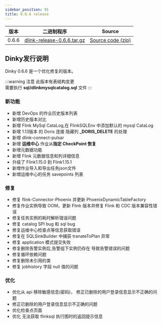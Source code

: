 ```yaml
---
sidebar_position: 91
title: 0.6.6 release
---
```




| 版本    | 二进制程序                                                                                                                 | Source                                                                                |
|-------|-----------------------------------------------------------------------------------------------------------------------|---------------------------------------------------------------------------------------|
| 0.6.6 | [dlink-release-0.6.6.tar.gz](https://github.com/DataLinkDC/dlink/releases/download/v0.6.6/dlink-release-0.6.6.tar.gz) | [Source code (zip)](https://github.com/DataLinkDC/dlink/archive/refs/tags/v0.6.6.zip) |


## Dinky发行说明

Dinky 0.6.6 是一个优化修复的版本。

:::warning 注意
此版本有表结构变更 <br/>
需要执行 **sql/dlinkmysqlcatalog.sql** 文件
:::


### 新功能

- 新增 DevOps 的作业历史版本列表
- 新增历史版本对比
- 新增 Flink MySql CataLog,在 FlinkSQLEnv 中添加默认的 mysql CataLog
- 新增 1.13版本 的 Doris 连接 隐藏列 **_DORIS_DELETE** 的处理
- 新增 dlink-connect-pulsar
- 新增 **运维中心** 作业从**指定 CheckPoint 恢复**
- 新增元数据功能
- 新增 Flink 元数据信息和列详细信息
- 升级了 Flink1.15.0 到 Flink1.15.1
- 新增作业导入和导出任务json文件
- 新增运维中心的任务 savepoints 列表

### 修复

- 修复 flink-Connector-Phoenix 并更新 PhoenixDynamicTableFactory
- 修复作业实例导致 OOM，更新 Flink 版本并修复 Flink 和 CDC 版本兼容性错误
- 修复任务实例的耗时解析错误问题
- 修复 catalog SPI bug 和 sql bug
- 修复运维中心检查点等信息获取错误
- 修复在 SQLSinkBuilder 中捕获 tranateToPlan 异常
- 修复 application 模式提交失败 
- 修复删除告警实例后,告警组下实例仍存在 导致告警错误的问题
- 修复循环依赖问题
- 修复删除未引用的类
- 修复 jobhistory 字段 null 值的问题

### 优化

- 优化从 api 移除敏感信息(密码)， 修正已删除的用户登录信息显示不正确的问题
- 修正已删除的用户登录信息显示不正确的问题
- 优化检查点页面
- 优化 无法获取 flinksql 执行图时的返回提示信息
